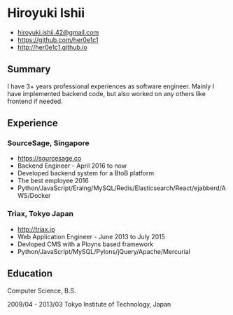 
# Hiroyuki Ishii
 
- hiroyuki.ishii.42@gmail.com
- https://github.com/her0e1c1
- http://her0e1c1.github.io

## Summary

I have 3+ years professional experiences as software engineer.
Mainly I have implemented backend code,
but also worked on any others like frontend if needed.

## Experience

### SourceSage, Singapore

- https://sourcesage.co
- Backend Engineer - April 2016 to now
- Developed backend system for a BtoB platform 
- The best employee 2016
- Python/JavaScript/Eralng/MySQL/Redis/Elasticsearch/React/ejabberd/AWS/Docker

### Triax, Tokyo Japan

- http://triax.jp
- Web Application Engineer - June 2013 to July 2015
- Devloped CMS with a Ployns based framework
- Python/JavaScript/MySQL/Pylons/jQuery/Apache/Mercurial

## Education

Computer Science, B.S.

2009/04 - 2013/03 Tokyo Institute of Technology, Japan
